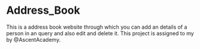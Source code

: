 # Address_Book
This is a address book website through which you can add an details of a person in an query and also edit and delete it. 
This project is assigned to my by @AscentAcademy.

